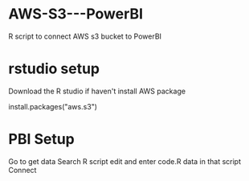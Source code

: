 # AWS-S3---PowerBI
R script to connect AWS s3 bucket to PowerBI

# rstudio setup
Download the R studio if haven't
install AWS package

install.packages("aws.s3")

# PBI Setup
Go to get data
Search R script
edit and enter code.R data in that script
Connect
